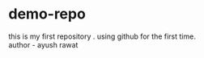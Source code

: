 # demo-repo
this is my first repository . using github for the first time.<br>
author - ayush rawat
